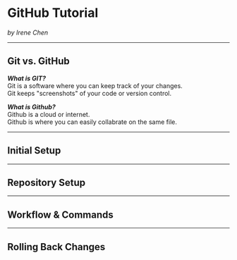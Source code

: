 # GitHub Tutorial

_by Irene Chen_

---
## Git vs. GitHub

**_What is GIT?_**  
Git is a software where you can keep track of your changes.  
Git keeps "screenshots" of your code or version control. 

**_What is Github?_**  
Github is a cloud or internet.   
Github is where you can easily collabrate on the same file.  


---
## Initial Setup



---
## Repository Setup



---
## Workflow & Commands



---
## Rolling Back Changes